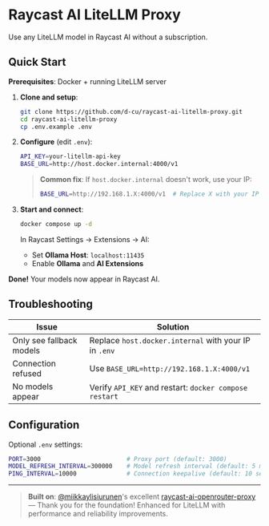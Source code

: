 # Raycast AI LiteLLM Proxy

Use any LiteLLM model in Raycast AI without a subscription.

## Quick Start

**Prerequisites**: Docker + running LiteLLM server

1. **Clone and setup**:
   ```bash
   git clone https://github.com/d-cu/raycast-ai-litellm-proxy.git
   cd raycast-ai-litellm-proxy
   cp .env.example .env
   ```

2. **Configure** (edit `.env`):
   ```bash
   API_KEY=your-litellm-api-key
   BASE_URL=http://host.docker.internal:4000/v1
   ```
   
   > **Common fix**: If `host.docker.internal` doesn't work, use your IP:
   > ```bash
   > BASE_URL=http://192.168.1.X:4000/v1  # Replace X with your IP
   > ```

3. **Start and connect**:
   ```bash
   docker compose up -d
   ```
   
   In Raycast Settings → Extensions → AI:
   - Set **Ollama Host**: `localhost:11435`
   - Enable **Ollama** and **AI Extensions**

**Done!** Your models now appear in Raycast AI.

## Troubleshooting

| Issue | Solution |
|-------|----------|
| Only see fallback models | Replace `host.docker.internal` with your IP in `.env` |
| Connection refused | Use `BASE_URL=http://192.168.1.X:4000/v1` |
| No models appear | Verify `API_KEY` and restart: `docker compose restart` |

## Configuration

Optional `.env` settings:

```bash
PORT=3000                        # Proxy port (default: 3000)
MODEL_REFRESH_INTERVAL=300000    # Model refresh interval (default: 5 min)
PING_INTERVAL=10000              # Connection keepalive (default: 10 sec)
```

---

> **Built on**: [@miikkaylisiurunen](https://github.com/miikkaylisiurunen)'s excellent [raycast-ai-openrouter-proxy](https://github.com/miikkaylisiurunen/raycast-ai-openrouter-proxy) — Thank you for the foundation! Enhanced for LiteLLM with performance and reliability improvements.